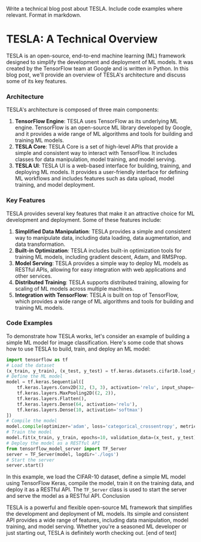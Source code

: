  Write a technical blog post about TESLA. Include code examples where relevant. Format in markdown.
# TESLA: A Technical Overview

TESLA is an open-source, end-to-end machine learning (ML) framework designed to simplify the development and deployment of ML models. It was created by the TensorFlow team at Google and is written in Python. In this blog post, we'll provide an overview of TESLA's architecture and discuss some of its key features.
### Architecture

TESLA's architecture is composed of three main components:

1. **TensorFlow Engine**: TESLA uses TensorFlow as its underlying ML engine. TensorFlow is an open-source ML library developed by Google, and it provides a wide range of ML algorithms and tools for building and training ML models.
2. **TESLA Core**: TESLA Core is a set of high-level APIs that provide a simple and consistent way to interact with TensorFlow. It includes classes for data manipulation, model training, and model serving.
3. **TESLA UI**: TESLA UI is a web-based interface for building, training, and deploying ML models. It provides a user-friendly interface for defining ML workflows and includes features such as data upload, model training, and model deployment.
### Key Features

TESLA provides several key features that make it an attractive choice for ML development and deployment. Some of these features include:

1. **Simplified Data Manipulation**: TESLA provides a simple and consistent way to manipulate data, including data loading, data augmentation, and data transformation.
2. **Built-in Optimization**: TESLA includes built-in optimization tools for training ML models, including gradient descent, Adam, and RMSProp.
3. **Model Serving**: TESLA provides a simple way to deploy ML models as RESTful APIs, allowing for easy integration with web applications and other services.
4. **Distributed Training**: TESLA supports distributed training, allowing for scaling of ML models across multiple machines.
5. **Integration with TensorFlow**: TESLA is built on top of TensorFlow, which provides a wide range of ML algorithms and tools for building and training ML models.
### Code Examples

To demonstrate how TESLA works, let's consider an example of building a simple ML model for image classification. Here's some code that shows how to use TESLA to build, train, and deploy an ML model:
```python
import tensorflow as tf
# Load the dataset
(x_train, y_train), (x_test, y_test) = tf.keras.datasets.cifar10.load_data()
# Define the ML model
model = tf.keras.Sequential([
    tf.keras.layers.Conv2D(32, (3, 3), activation='relu', input_shape=(32, 32, 3)),
    tf.keras.layers.MaxPooling2D((2, 2)),
    tf.keras.layers.Flatten(),
    tf.keras.layers.Dense(64, activation='relu'),
    tf.keras.layers.Dense(10, activation='softmax')
])
# Compile the model
model.compile(optimizer='adam', loss='categorical_crossentropy', metrics=['accuracy'])
# Train the model
model.fit(x_train, y_train, epochs=10, validation_data=(x_test, y_test))
# Deploy the model as a RESTful API
from tensorflow_model_server import TF_Server
server = TF_Server(model, logdir='./logs')
# Start the server
server.start()

```
In this example, we load the CIFAR-10 dataset, define a simple ML model using TensorFlow Keras, compile the model, train it on the training data, and deploy it as a RESTful API. The `TF_Server` class is used to start the server and serve the model as a RESTful API.
Conclusion

TESLA is a powerful and flexible open-source ML framework that simplifies the development and deployment of ML models. Its simple and consistent API provides a wide range of features, including data manipulation, model training, and model serving. Whether you're a seasoned ML developer or just starting out, TESLA is definitely worth checking out. [end of text]



